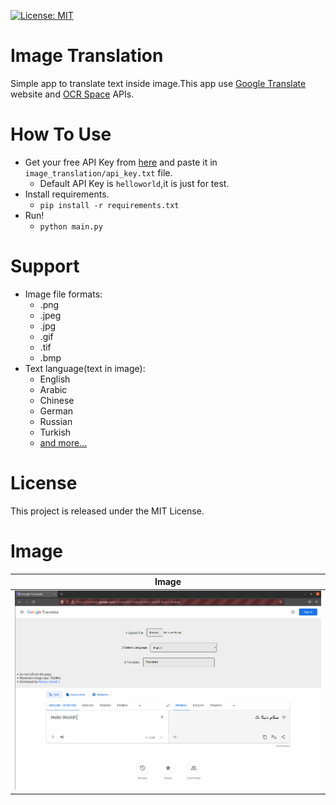 [![License: MIT](https://img.shields.io/badge/License-MIT-yellow.svg)](https://opensource.org/licenses/MIT)

# Image Translation
 Simple app to translate text inside image.This app use [Google Translate](https://translate.google.com) website and [OCR Space](https://ocr.space) APIs. 

# How To Use
- Get your free API Key from [here](http://ocr.space/ocrapi/freekey) and paste it in `image_translation/api_key.txt` file.
    - Default API Key is `helloworld`,it is just for test.
- Install requirements.
    - `pip install -r requirements.txt`
- Run!
    - `python main.py`
    
# Support
- Image file formats:
    - .png
    - .jpeg
    - .jpg
    - .gif
    - .tif
    - .bmp
- Text language(text in image):
    - English
    - Arabic
    - Chinese
    - German
    - Russian
    - Turkish
    - [and more...](http://ocr.space/OCRAPI)
     
# License
This project is released under the MIT License.

# Image
| Image |
| --- |
| ![alt text](assets/image_translation.png)

